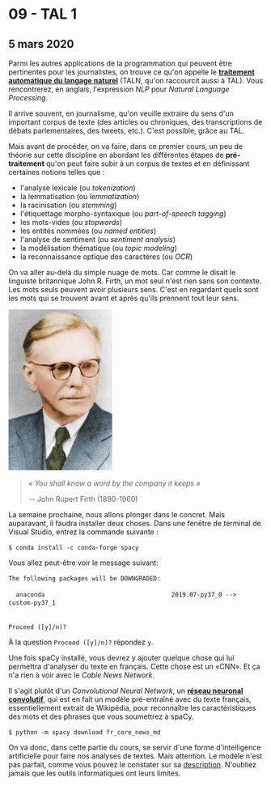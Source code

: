 # 09 - TAL 1

## 5 mars 2020

Parmi les autres applications de la programmation qui peuvent être pertinentes pour les journalistes, on trouve ce qu'on appelle le [**traitement automatique du langage naturel**](https://fr.wikipedia.org/wiki/Traitement_automatique_du_langage_naturel) \(TALN, qu'on raccourcit aussi à TAL\). Vous rencontrerez, en anglais, l'expression _NLP_ pour _Natural Language Processing_.

Il arrive souvent, en journalisme, qu'on veuille extraire du sens d'un important corpus de texte \(des articles ou chroniques, des transcriptions de débats parlementaires, des tweets, etc.\). C'est possible, grâce au TAL.

Mais avant de procéder, on va faire, dans ce premier cours, un peu de théorie sur cette discipline en abordant les différentes étapes de **pré-traitement** qu'on peut faire subir à un corpus de textes et en définissant certaines notions telles que :

* l'analyse lexicale \(ou _tokenization_\)
* la lemmatisation \(ou _lemmatization_\)
* la racinisation \(ou _stemming_\)
* l'étiquettage morpho-syntaxique \(ou _part-of-speech tagging_\)
* les mots-vides \(ou _stopwords_\)
* les entités nommées \(ou _named entities_\)
* l'analyse de sentiment \(ou _sentiment analysis_\)
* la modélisation thématique \(ou _topic modeling_\)
* la reconnaissance optique des caractères \(ou _OCR_\)

On va aller au-delà du simple nuage de mots. Car comme le disait le linguiste britannique John R. Firth, un mot seul n'est rien sans son contexte. Les mots seuls peuvent avoir plusieurs sens. C'est en regardant quels sont les mots qui se trouvent avant et après qu'ils prennent tout leur sens. 

![John Rupert Firth \(1890-1960\)](../.gitbook/assets/firth.jpg)

> _« You shall know a word by the company it keeps »_
>
> -- John Rupert Firth \(1890-1960\)

La semaine prochaine, nous allons plonger dans le concret. Mais auparavant, il faudra installer deux choses. Dans une fenêtre de terminal de Visual Studio, entrez la commande suivante :

```text
$ conda install -c conda-forge spacy
```

Vous allez peut-être voir le message suivant:

```text
The following packages will be DOWNGRADED:

  anaconda                                   2019.07-py37_0 --> custom-py37_1


Proceed ([y]/n)? 
```

À la question `Proceed ([y]/n)?` répondez `y`.

Une fois spaCy installé, vous devrez y ajouter quelque chose qui lui permettra d'analyser du texte en français. Cette chose est un «CNN». Et ça n'a rien à voir avec le _Cable News Network_.

Il s'agit plutôt d'un _Convolutional Neural Network_, un [**réseau neuronal convolutif**](https://fr.wikipedia.org/wiki/R%C3%A9seau_neuronal_convolutif), qui est en fait un modèle pré-entraîné avec du texte français, essentiellement extrait de Wikipédia, pour reconnaître les caractéristiques des mots et des phrases que vous soumettrez à spaCy. 

```text
$ python -m spacy download fr_core_news_md
```

On va donc, dans cette partie du cours, se servir d'une forme d'intelligence artificielle pour faire nos analyses de textes. Mais attention. Le modèle n'est pas parfait, comme vous pouvez le constater sur sa [description](https://github.com/explosion/spacy-models/releases//tag/fr_core_news_md-2.2.5). N'oubliez jamais que les outils informatiques ont leurs limites.

